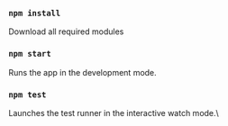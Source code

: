 ### `npm install`

Download all required modules

### `npm start`

Runs the app in the development mode.

### `npm test`

Launches the test runner in the interactive watch mode.\
